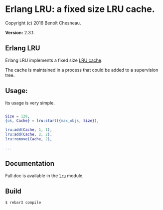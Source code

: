 

# Erlang LRU: a fixed size LRU cache. #

Copyright (c) 2016 Benoît Chesneau.

__Version:__ 2.3.1.

## Erlang LRU

Erlang LRU implements a fixed size [LRU cache](https://en.wikipedia.org/wiki/Cache_algorithms#LRU).

The cache is maintained in a process that could be added to a supervision tree.

Usage:
------

Its usage is very simple.

```erlang

Size = 128,
{ok, Cache} = lru:start({max_objs, Size}),

lru:add(Cache, 1, 1),
lru:add(Cache, 2, 2),
lru:remove(Cache, 2),

...
```

## Documentation

Full doc is available in the [`lru`](lru.md) module.

## Build

```
$ rebar3 compile
```

